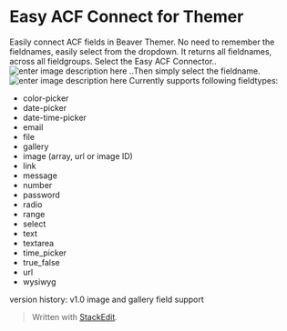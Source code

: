 
# Easy ACF Connect for Themer

Easily connect ACF fields in Beaver Themer. No need to remember the fieldnames, easily select from the dropdown. It returns all fieldnames, across all fieldgroups.
Select the Easy ACF Connector..
![enter image description here](https://lh3.googleusercontent.com/1Pi-SVAFiXOP77oH82F3AYBN0Q2WbdiL1n48dMeRiMcTHekMJOCHzHP7UMqpX5zkKnJsg9P-UT_V)
..Then simply select the fieldname.
![enter image description here](https://lh3.googleusercontent.com/oSHMcEHknUt-Bir3INA6O4JOSmxjC3-2XOjZDc_KoPURfuoZRe_1OrT5i6wDMh_iAyBDEyCWUO2O)
Currently supports following fieldtypes:

 - color-picker
 - date-picker
 - date-time-picker
 - email
 - file
 - gallery
 - image (array, url or image ID)
 - link
 - message
 - number
 - password
 - radio
 - range
 - select
 - text
 - textarea
 - time_picker
 - true_false
 - url
 - wysiwyg

version history:
v1.0			image and gallery field support

> Written with [StackEdit](https://stackedit.io/).
